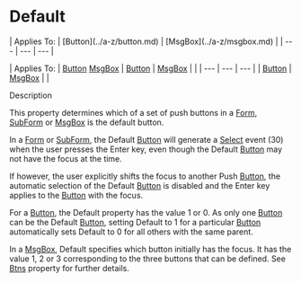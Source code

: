 




<h1 class="heading"><span class="name">Default</span></h1>
| Applies To: | [Button](../a-z/button.md) | [MsgBox](../a-z/msgbox.md) |
| --- | --- | ---  |

| Applies To: | [Button](../a-z/button.md) [MsgBox](../a-z/msgbox.md) | [Button](../a-z/button.md) | [MsgBox](../a-z/msgbox.md) |  |
| --- | --- | ---  |
| [Button](../a-z/button.md) | [MsgBox](../a-z/msgbox.md) |  |


Description


This property determines which of a set of push buttons in a [Form](../a-z/form.md), [SubForm](../a-z/subform.md) or [MsgBox](../a-z/msgbox.md) is the default button.



In a [Form](../a-z/form.md) or [SubForm](../a-z/subform.md), the Default [Button](../a-z/button.md) will generate a [Select](../a-z/select.md) event (30) when the user presses the Enter key, even though the Default [Button](../a-z/button.md) may not have the focus at the time.


If however, the user explicitly shifts the focus to another Push [Button](../a-z/button.md), the automatic selection of the Default [Button](../a-z/button.md) is disabled and the Enter key applies to the [Button](../a-z/button.md) with the focus.


For a [Button](../a-z/button.md), the Default property has the value 1 or 0. As only one [Button](../a-z/button.md) can be the Default [Button](../a-z/button.md), setting Default to 1 for a particular [Button](../a-z/button.md) automatically sets Default to 0 for all others with the same parent.


In a [MsgBox](../a-z/msgbox.md), Default specifies which button initially has the focus. It has the value 1, 2 or 3 corresponding to the three buttons that can be defined. See [Btns](../a-z/btns.md) property for further details.


